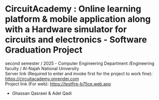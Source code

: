 # CircuitAcademy : Online learning platform & mobile application along with a Hardware simulator for circuits and electronics - Software Graduation Project
second semester / 2025 - Computer Engineering Department /Engineering faculty / Al-Najah National University  
Server link (Required to enter and invoke first for the project to work fine): https://circuitacademy.onrender.com  
Project link (For web): https://testfire-b75ce.web.app  
- Ghassan Qasrawi & Adel Qadi
